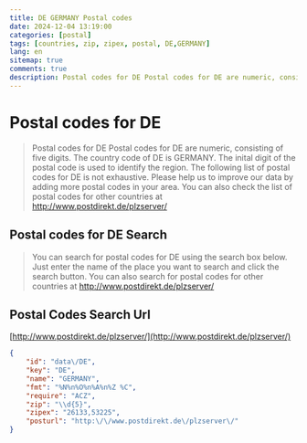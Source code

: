 ```yaml
---
title: DE GERMANY Postal codes 
date: 2024-12-04 13:19:00
categories: [postal]
tags: [countries, zip, zipex, postal, DE,GERMANY]
lang: en
sitemap: true
comments: true
description: Postal codes for DE Postal codes for DE are numeric, consisting of five digits. The country code of DE is GERMANY. The inital digit of the postal code is used to identify the region. The following list of postal codes for DE is not exhaustive. Please help us to improve our data by adding more postal codes in your area. You can also check the list of postal codes for other countries at http://www.postdirekt.de/plzserver/
---
```


# Postal codes for DE
> Postal codes for DE Postal codes for DE are numeric, consisting of five digits. The country code of DE is GERMANY. The inital digit of the postal code is used to identify the region. The following list of postal codes for DE is not exhaustive. Please help us to improve our data by adding more postal codes in your area. You can also check the list of postal codes for other countries at http://www.postdirekt.de/plzserver/

## Postal codes for DE Search 
> You can search for postal codes for DE using the search box below. Just enter the name of the place you want to search and click the search button. You can also search for postal codes for other countries at http://www.postdirekt.de/plzserver/

## Postal Codes Search Url

[http://www.postdirekt.de/plzserver/](http://www.postdirekt.de/plzserver/)
```json
{
    "id": "data\/DE",
    "key": "DE",
    "name": "GERMANY",
    "fmt": "%N%n%O%n%A%n%Z %C",
    "require": "ACZ",
    "zip": "\\d{5}",
    "zipex": "26133,53225",
    "posturl": "http:\/\/www.postdirekt.de\/plzserver\/"
}
```
